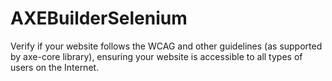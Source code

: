 # AXEBuilderSelenium

Verify if your website follows the WCAG and other guidelines (as supported by axe-core library), ensuring your website is accessible to all types of users on the Internet.
